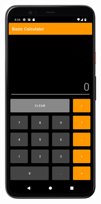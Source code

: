 <img alt="Screenshot_20250208_203510.png" src="Screenshot_20250208_203510.png" title="Sc" width="300"/>